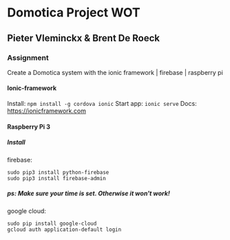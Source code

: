 # Domotica Project WOT
## Pieter Vleminckx & Brent De Roeck
### Assignment
Create a Domotica system with the ionic framework | firebase | raspberry pi

#### Ionic-framework
Install: `npm install -g cordova ionic`
Start app: `ionic serve`
Docs: https://ionicframework.com

#### Raspberry Pi 3
##### Install
firebase: 
```
sudo pip3 install python-firebase
sudo pip3 install firebase-admin
```
##### ps: Make sure your time is set. Otherwise it won't work!

google cloud:
```
sudo pip install google-cloud
gcloud auth application-default login
```